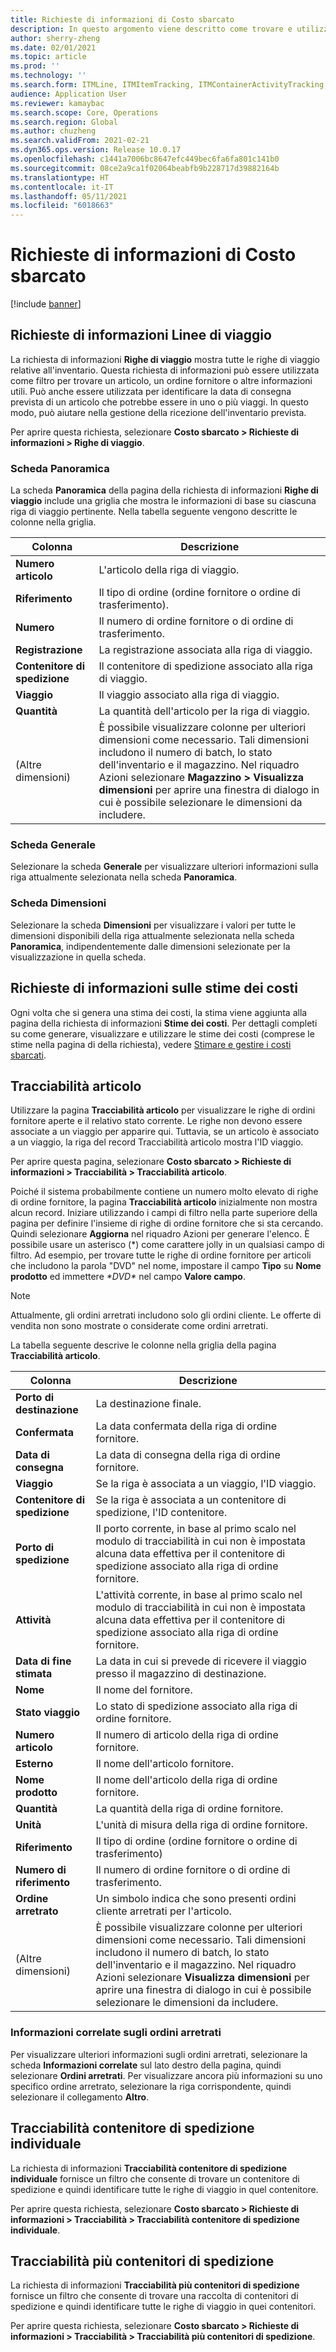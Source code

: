 ```yaml
---
title: Richieste di informazioni di Costo sbarcato
description: In questo argomento viene descritto come trovare e utilizzare vari tipi di richieste di informazioni disponibili per il modulo Costo sbarcato.
author: sherry-zheng
ms.date: 02/01/2021
ms.topic: article
ms.prod: ''
ms.technology: ''
ms.search.form: ITMLine, ITMItemTracking, ITMContainerActivityTracking, ITMContainerTracking
audience: Application User
ms.reviewer: kamaybac
ms.search.scope: Core, Operations
ms.search.region: Global
ms.author: chuzheng
ms.search.validFrom: 2021-02-21
ms.dyn365.ops.version: Release 10.0.17
ms.openlocfilehash: c1441a7006bc8647efc449bec6fa6fa801c141b0
ms.sourcegitcommit: 08ce2a9ca1f02064beabfb9b228717d39882164b
ms.translationtype: HT
ms.contentlocale: it-IT
ms.lasthandoff: 05/11/2021
ms.locfileid: "6018663"
---
```

# <a name="landed-cost-inquiries"></a>Richieste di informazioni di Costo sbarcato

[!include [banner](../../includes/banner.md)]

## <a name="voyage-line-inquiries"></a>Richieste di informazioni Linee di viaggio

La richiesta di informazioni **Righe di viaggio** mostra tutte le righe di viaggio relative all'inventario. Questa richiesta di informazioni può essere utilizzata come filtro per trovare un articolo, un ordine fornitore o altre informazioni utili. Può anche essere utilizzata per identificare la data di consegna prevista di un articolo che potrebbe essere in uno o più viaggi. In questo modo, può aiutare nella gestione della ricezione dell'inventario prevista.

Per aprire questa richiesta, selezionare **Costo sbarcato \> Richieste di informazioni \> Righe di viaggio**.

### <a name="overview-tab"></a>Scheda Panoramica

La scheda **Panoramica** della pagina della richiesta di informazioni **Righe di viaggio** include una griglia che mostra le informazioni di base su ciascuna riga di viaggio pertinente. Nella tabella seguente vengono descritte le colonne nella griglia.

| Colonna | Descrizione |
|---|---|
| **Numero articolo** | L'articolo della riga di viaggio. |
| **Riferimento** | Il tipo di ordine (ordine fornitore o ordine di trasferimento). |
| **Numero** | Il numero di ordine fornitore o di ordine di trasferimento. |
| **Registrazione** | La registrazione associata alla riga di viaggio. |
| **Contenitore di spedizione** | Il contenitore di spedizione associato alla riga di viaggio. |
| **Viaggio** | Il viaggio associato alla riga di viaggio. |
| **Quantità** | La quantità dell'articolo per la riga di viaggio. |
| (Altre dimensioni) | È possibile visualizzare colonne per ulteriori dimensioni come necessario. Tali dimensioni includono il numero di batch, lo stato dell'inventario e il magazzino. Nel riquadro Azioni selezionare **Magazzino \> Visualizza dimensioni** per aprire una finestra di dialogo in cui è possibile selezionare le dimensioni da includere. |

### <a name="general-tab"></a>Scheda Generale

Selezionare la scheda **Generale** per visualizzare ulteriori informazioni sulla riga attualmente selezionata nella scheda **Panoramica**.

### <a name="dimensions-tab"></a>Scheda Dimensioni

Selezionare la scheda **Dimensioni** per visualizzare i valori per tutte le dimensioni disponibili della riga attualmente selezionata nella scheda **Panoramica**, indipendentemente dalle dimensioni selezionate per la visualizzazione in quella scheda.

## <a name="cost-estimate-inquiries"></a>Richieste di informazioni sulle stime dei costi

Ogni volta che si genera una stima dei costi, la stima viene aggiunta alla pagina della richiesta di informazioni **Stime dei costi**. Per dettagli completi su come generare, visualizzare e utilizzare le stime dei costi (comprese le stime nella pagina di della richiesta), vedere [Stimare e gestire i costi sbarcati](estimate-manage-landed-costs.md).

## <a name="item-tracking"></a>Tracciabilità articolo

Utilizzare la pagina **Tracciabilità articolo** per visualizzare le righe di ordini fornitore aperte e il relativo stato corrente. Le righe non devono essere associate a un viaggio per apparire qui. Tuttavia, se un articolo è associato a un viaggio, la riga del record Tracciabilità articolo mostra l'ID viaggio.

Per aprire questa pagina, selezionare **Costo sbarcato \> Richieste di informazioni \> Tracciabilità \> Tracciabilità articolo**.

Poiché il sistema probabilmente contiene un numero molto elevato di righe di ordine fornitore, la pagina **Tracciabilità articolo** inizialmente non mostra alcun record. Iniziare utilizzando i campi di filtro nella parte superiore della pagina per definire l'insieme di righe di ordine fornitore che si sta cercando. Quindi selezionare **Aggiorna** nel riquadro Azioni per generare l'elenco. È possibile usare un asterisco (\*) come carattere jolly in un qualsiasi campo di filtro. Ad esempio, per trovare tutte le righe di ordine fornitore per articoli che includono la parola "DVD" nel nome, impostare il campo **Tipo** su **Nome prodotto** ed immettere *\*DVD\** nel campo **Valore campo**.

> [!NOTE]
> Attualmente, gli ordini arretrati includono solo gli ordini cliente. Le offerte di vendita non sono mostrate o considerate come ordini arretrati.

La tabella seguente descrive le colonne nella griglia della pagina **Tracciabilità articolo**.

| Colonna | Descrizione |
|---|---|
| **Porto di destinazione** | La destinazione finale. |
| **Confermata** | La data confermata della riga di ordine fornitore. |
| **Data di consegna** | La data di consegna della riga di ordine fornitore. |
| **Viaggio** | Se la riga è associata a un viaggio, l'ID viaggio. |
| **Contenitore di spedizione** | Se la riga è associata a un contenitore di spedizione, l'ID contenitore. |
| **Porto di spedizione** | Il porto corrente, in base al primo scalo nel modulo di tracciabilità in cui non è impostata alcuna data effettiva per il contenitore di spedizione associato alla riga di ordine fornitore. |
| **Attività** | L'attività corrente, in base al primo scalo nel modulo di tracciabilità in cui non è impostata alcuna data effettiva per il contenitore di spedizione associato alla riga di ordine fornitore. |
| **Data di fine stimata** | La data in cui si prevede di ricevere il viaggio presso il magazzino di destinazione. |
| **Nome** | Il nome del fornitore. |
| **Stato viaggio** | Lo stato di spedizione associato alla riga di ordine fornitore. |
| **Numero articolo** | Il numero di articolo della riga di ordine fornitore. |
| **Esterno** | Il nome dell'articolo fornitore. |
| **Nome prodotto** | Il nome dell'articolo della riga di ordine fornitore. |
| **Quantità** | La quantità della riga di ordine fornitore. |
| **Unità** | L'unità di misura della riga di ordine fornitore. |
| **Riferimento** | Il tipo di ordine (ordine fornitore o ordine di trasferimento) |
| **Numero di riferimento** | Il numero di ordine fornitore o di ordine di trasferimento. |
| **Ordine arretrato** | Un simbolo indica che sono presenti ordini cliente arretrati per l'articolo. |
| (Altre dimensioni) | È possibile visualizzare colonne per ulteriori dimensioni come necessario. Tali dimensioni includono il numero di batch, lo stato dell'inventario e il magazzino. Nel riquadro Azioni selezionare **Visualizza dimensioni** per aprire una finestra di dialogo in cui è possibile selezionare le dimensioni da includere. |

### <a name="related-information-about-backorders"></a>Informazioni correlate sugli ordini arretrati

Per visualizzare ulteriori informazioni sugli ordini arretrati, selezionare la scheda **Informazioni correlate** sul lato destro della pagina, quindi selezionare **Ordini arretrati**. Per visualizzare ancora più informazioni su uno specifico ordine arretrato, selezionare la riga corrispondente, quindi selezionare il collegamento **Altro**.

## <a name="individual-shipping-container-tracking"></a>Tracciabilità contenitore di spedizione individuale

La richiesta di informazioni **Tracciabilità contenitore di spedizione individuale** fornisce un filtro che consente di trovare un contenitore di spedizione e quindi identificare tutte le righe di viaggio in quel contenitore.

Per aprire questa richiesta, selezionare **Costo sbarcato \> Richieste di informazioni \> Tracciabilità \> Tracciabilità contenitore di spedizione individuale**.

## <a name="multiple-shipping-container-tracking"></a>Tracciabilità più contenitori di spedizione

La richiesta di informazioni **Tracciabilità più contenitori di spedizione** fornisce un filtro che consente di trovare una raccolta di contenitori di spedizione e quindi identificare tutte le righe di viaggio in quei contenitori.

Per aprire questa richiesta, selezionare **Costo sbarcato \> Richieste di informazioni \> Tracciabilità \> Tracciabilità più contenitori di spedizione**.

